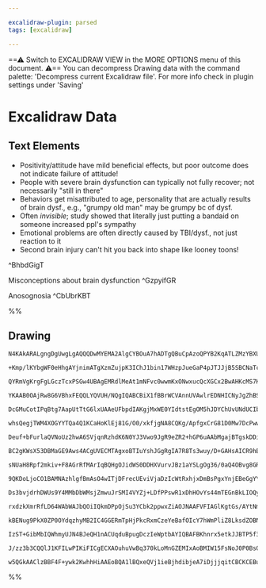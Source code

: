 ```yaml
---

excalidraw-plugin: parsed
tags: [excalidraw]

---
```

==⚠  Switch to EXCALIDRAW VIEW in the MORE OPTIONS menu of this document. ⚠== You can decompress Drawing data with the command palette: 'Decompress current Excalidraw file'. For more info check in plugin settings under 'Saving'


# Excalidraw Data
## Text Elements
- Positivity/attitude have mild beneficial effects, but poor outcome does not indicate failure of attitude!
- People with severe brain dysfunction can typically not fully recover; not necessarily "still in there"
- Behaviors get misattributed to age, personality that are actually results of brain dysf., e.g., "grumpy old man" may be grumpy bc of dysf. 
- Often *invisible*; study showed that literally just putting a bandaid on someone increased ppl's sympathy 
- Emotional problems are often directly caused by TBI/dysf., not just reaction to it
- Second brain injury can't hit you back into shape like looney toons!

 ^BhbdGigT

Misconceptions about brain dysfunction ^GzpyifGR

Anosognosia ^CbUbrKBT

%%
## Drawing
```compressed-json
N4KAkARALgngDgUwgLgAQQQDwMYEMA2AlgCYBOuA7hADTgQBuCpAzoQPYB2KqATLZMzYBXUtiRoIACyhQ4zZAHoFAc0JRJQgEYA6bGwC2CgF7N6hbEcK4OCtptbErHALRY8RMpWdx8Q1TdIEfARcZgRmBShcZQUebQA2bQAWGjoghH0EDihmbgBtcDBQMBKIEm4IACFJTWIAcUJlABVUkshYRAqoLChW0sxuZ3iAZm0AdmGxgFYADh4kgEYZsZmk

+Kmp/lKYbgWF0eHhgAYjnimATgXzmZujpK3IChJ1bin17WHzpJueGaP4pJTJJjB5SBCNaTcX5HbQzUHWZTBbhHUHMKCkNgAawQAGE2Pg2KQKgBiBYIMlkvqQTS4bCY5QYoQcYh4glEiTo6zMOC4QLZKkQABmhHw+AAyrAkRJBB4BWiMdiAOrPSRQ1HorEICUwKXoGXlUGM5SSDjhXJoBagtg87BqHYWk6ghnCOAASWI5tQeQAuqDBeRMu7uBwhKL

QYRmVgKrgFgLGczTcxPSGw4UBAgEMRdlMeAt1mNFvc0wwmKxONwxucQcXGCx2BwAHKcMS7KsrKZLU7h5gAEXS3SzaEFBDCoM0wmZAFFgplssnQ/hQUI4MRcAPdhN/mN4ucq6d4qCiBxMcGF4e2HTM9xh/hR8XuphehJnKgAApsVhQQhmWAKNdfqAhGIBBUEkXBGFQfQRWIVBNCyBBhVtAhUAQwUEGwHJqFgoQoFQOA2EJVBhCgPRMlQYg2HCVAOD

YKAAB0OAjRw8G6VBhxFEQQLYQVUH/NQgIQABCBiX1fBBrWCVAnnUVAwlrEDNHICNyJgZhBSZDD61QPAOFQDpzAIfAYGo2i2IXYzAj0WsAG4TPojhTTEJNeRFYy6IgNERXwVBlPUJgEHckTUEqBAwLMQlmFQZQEFwqDmH/UhCE0HDMz0theOirDEBYTgCDtPSwNw3kQNpQDDIs8JQxyIjBQYxTcGU4hVMFbQsIQbRlFa1B3IZIR9DgYz8Rg/RrHcy

DcGMuCotIPqBtg7AapUtTtG6lxUAAeUFbpdIAKgjMxWE0YIdtstEgOM5hJDYChUvUNdUCIbpyFFYyACshDRPCcK/DhlF42DrFXEgiI4BjBEyTgQIjbBAlCVK4B8ABySLmBgfq10kNy1snfRaPrZC4AxI6Mki4qau28jCEsqAjO03APtSzRjKaSpXQUJrlqwmjcPez7Yc0zgGKgdK1CCsV0M4GD6uUiN3tIYydMR3DJDUVAYGEAG6R87J0su3BEAe

whsQegjTWM4XOGYYTQa4Q1KCaHoKlEj81G/O0/xkfjgNA8CQKg/ApfgxCrG81D0Mw7DcPwwjiNIkCKKo7nteYtcQPY3xAkWvjAOA63RPEnwQOkyRZIQeTYKU3SOfUjgBd0nS9PgAyXrssyW8stgbNbxyzRc2n3M80VtYK/zArWkKwvYFgopiyDCHimREuSgc0oyhAstLXLHvNwreMz0qhHK1BAmYKrIu4iuGqr5quvazqsJ6mb+sGgPxtBiBxsmk

Deuf+bFurlaQVNoUz2hwA6SVjqnRzhdK6N0YJ3Vwo9JgR9eZR2+hGP6uAAbMgajBTgskDDiVNNrGGIQwgwQRvgZGsk0Y8nUFjF8OM8ZbzwkTGcpNM7cQpo4amtM8AMylszVm7Mb5c1Mqg4+IQ66r1FmtcWehmSXxlhwOWCtrBK1AqrdWQhNaYm1sLWSYEDZEGNgSSG5tTZWwYgxAUgpOBQDFIQIw4hUB5j9PYgAYrgf29pUAHnvD0AAgkQZQXAJD

BC2gKWsX53DBMaGE9Aws4ACgUVECMTAgxoBTIuYshJGgRgIA7R8Ts3wuy/D+GAHsAICR9hBf2gdTTB2QmHDCzAsLLzwgRUgREcJx3IpRSKScmIGVYunTiWdPY5yEkFMSEki5qBLnJfySjr5qQ0l+fBDd9LuFpkndS7cJZdyTj3ZyiV+4eS/EPXykhR4QCChPcCU9IrRVivPBKSUUrwPStEdeeFN4cDyrAAq90yYHyPifM+i1parJam1DqXVH6zRf

sNUaH8Rpf2mkiv+F8AGrRfMArIqBQHgOJidWS0DDHXVurvJBz1aYSLgOg36/0aQ4OBvg8GRCoa11huQvCSMUa0Ixgw1ATCNkAu8oTOw7C95cS2oSnh4c+H0z5UzVALM2YALETzD6uF+bipkfZF88jJYrO1qoumHANEq1wto3R+jdZGJAiY51psEAWMttbGx8IcJsAAErhCcS4m8d42gQCPAgAAEuCY0T5XEfCmIUAAvlsYopRygSDqEYAahBBR1D

9QKDoLjoCO1BAMNAzhlgfBmAsO4wITjDFrecUEviVjaDzIcWtRxhjxDmBsPgxYnjEBeGgYYUwxjaF3OcAEY6AQ8HmPMUENyIRxp4NWMNCJdQomLPKTUrJCQkgpOSJAY5aT0njCyfEB6OTkA4NyYq/I/ReW1LqDy+IDQ7o1EqFUapP0Ki1JKYt+osyGmEMaRMnpLS5JtHaXYjpizOmXO6T0Po/QBgQJk6iZ5ixMSjBIXAPA4wTmIBB08qYw1hCvGg

Ds3bvjdrhDWUs9Y4MMbDbWMsjZmwuJrSMI4VYZj+LDfPPswR1xDhHOvYs44mTEGnBkLIOQyM5LDcuVcYnXGbniNuSsawFgDrDUeE8WTsMGYvNiQcbEJOggfHGiAABZeeCixBwHFaTaTuFoVLRrnXOM9tHYSAc8wJzCAXP1jc8RM11d1nMfcdkRxzioTbrDXY7IXifHcEE6UGzcTQkVAib0UE0Tm45YSdAa0KT7FXwyRZ7JVpEr+EKf59AgXguhct

rxdzkXmrRfLD64WAbWAJbQOiIQkmDPpOjSu3YCbk2ppwxZiAOJNAAFVFIAGlKgtGs/AYtNmBTltQM4MYMIe2HGGGu6Y/w5j6e2NwJIkxkhjCuHxmY5wThHDcYOn9FoFgTvWNcadMwphHFmBcIsYbl2xqhOu0om6XFJdKLu7E+72ToGJAgbt+xYynrpIh5kKOui3vvXyArxZhSihfUB99IG/2amVMO1UaAbsCC/QBnUVPZSgb8CaM0uwrQwdgHBhH

kBENug9PkX0ZP0OYdqzhyMB2IC4GGERmTpHjPkcRxmCzeYeBafOIcY7hWmPliZ8LksdZOBNlri4hYwJPiXEBGb4T/YqOWdvGN0o0mpwzgU/ODXkBVOp215psYT2sdfEPBGIzWH/fhrM67kNHv2hNYgIEmighQku1wL5igRTbNp4/GwTPrBs+xYcUGxLZe0uuQy9ZoJITSv5aiUwGJBAStdHK6CVJVXSAy5M6UPJDX8B54qAXjP6erACnpv1wNQ29

IzST+GibMbIQWhmyUJN4BJeQH1nACUqduBpugDczIeWptbAYIQBAFBKhnrx5etkJJBTP5f30CA2ARAk9dN0fQEp/0E4kHR0x0bTfw/1IC/x/1v1xwvQAMSSJx5BJ1AM/wU2/wyA8WfUAwqGAyQPAJQJ/z/zp2+14AvzAIgIyAIOxEpywOpxwLIP0D9TAx5yTD50KHf2QOyFQP0HWgF18S7RIPYKgE4I8U8W8RrzQEyzYNwI4J/2ELiwr1N34KkME

J/zz3b3CQQlJ1KFILwPIKiFICgECXAOuhuVwBq370kLoMnGZEMIxAoBMIW15FsNoJ0P0BsOuiaB2wqAvTfyCwxFFAAA07skgkgEh4gwjbdgRZhfggcL9fD8R8AABNQYJIOIE4GtedeIfYMdFYYYcHSAIwAifQQ/GsAgUbZESdbccI2bVg7Q6QjIBg1XXnCQbwi/BkEgeLFxHgBHCANo4gCUELV4VoxKYgOzNgYCKw3AYmCzRPIYkgWAtNSASoIaL

w5QGkAAClzBBF4F+ywk2KwhhHiAAEoBQA1lBQxeQVj1ieBjhdibjeA7iDjjjqitCBCKCEBuDXMlML9/RvEEAA1IxEpfpiiw0shJjggLMRtF9sAiBklhsF9QQAVT84TRsrQcII1uBITnjIA7BXpw5mAxQAU4BRjxiAUpjrwrNWDSpvwEAmgCJ8BgSstPDpR0gfMu9dUDAPDOh1dlNSgCRLxpiKSDNQgDDNJGBaT8QlNk1wAU06BydwhD9N8k0gA==
```
%%